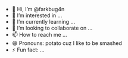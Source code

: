 - 👋 Hi, I’m @farkbug4n
- 👀 I’m interested in ...
- 🌱 I’m currently learning ...
- 💞️ I’m looking to collaborate on ...
- 📫 How to reach me ...
- 😄 Pronouns: potato cuz I like to be smashed
- ⚡ Fun fact: ...

<!---
farkbug4n/farkbug4n is a ✨ special ✨ repository because its `README.md` (this file) appears on your GitHub profile.
You can click the Preview link to take a look at your changes.
--->
